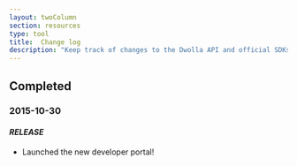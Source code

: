 ```yaml
---
layout: twoColumn
section: resources
type: tool
title:  Change log
description: "Keep track of changes to the Dwolla API and official SDKs."
---
```


<section class="change-log">
<h1>Completed</h1>
<h3>2015-10-30</h3>
<h4><em>RELEASE</em></h4>
<ul class="bullet">
    <li>Launched the new developer portal!</li>
</ul>
</section>